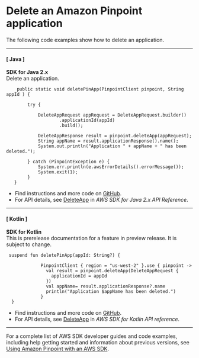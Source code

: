 # Delete an Amazon Pinpoint application<a name="example_pinpoint_DeleteApp_section"></a>

The following code examples show how to delete an application\.

------
#### [ Java ]

**SDK for Java 2\.x**  
Delete an application\.  

```
    public static void deletePinApp(PinpointClient pinpoint, String appId ) {

        try {

            DeleteAppRequest appRequest = DeleteAppRequest.builder()
                    .applicationId(appId)
                    .build();

            DeleteAppResponse result = pinpoint.deleteApp(appRequest);
            String appName = result.applicationResponse().name();
            System.out.println("Application " + appName + " has been deleted.");

        } catch (PinpointException e) {
            System.err.println(e.awsErrorDetails().errorMessage());
            System.exit(1);
        }
   }
```
+  Find instructions and more code on [GitHub](https://github.com/awsdocs/aws-doc-sdk-examples/tree/main/javav2/example_code/pinpoint#readme)\. 
+  For API details, see [DeleteApp](https://docs.aws.amazon.com/goto/SdkForJavaV2/pinpoint-2016-12-01/DeleteApp) in *AWS SDK for Java 2\.x API Reference*\. 

------
#### [ Kotlin ]

**SDK for Kotlin**  
This is prerelease documentation for a feature in preview release\. It is subject to change\.
  

```
 suspend fun deletePinApp(appId: String?) {

             PinpointClient { region = "us-west-2" }.use { pinpoint ->
               val result = pinpoint.deleteApp(DeleteAppRequest {
                 applicationId = appId
               })
               val appName= result.applicationResponse?.name
               println("Application $appName has been deleted.")
             }
  }
```
+  Find instructions and more code on [GitHub](https://github.com/awsdocs/aws-doc-sdk-examples/tree/main/kotlin/services/pinpoint#code-examples)\. 
+  For API details, see [DeleteApp](https://github.com/awslabs/aws-sdk-kotlin#generating-api-documentation) in *AWS SDK for Kotlin API reference*\. 

------

For a complete list of AWS SDK developer guides and code examples, including help getting started and information about previous versions, see [Using Amazon Pinpoint with an AWS SDK](sdk-general-information-section.md)\.